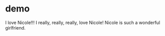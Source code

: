 # demo
I love Nicole!!!
I really, really, really, love Nicole!
Nicole is such a wonderful girlfriend.